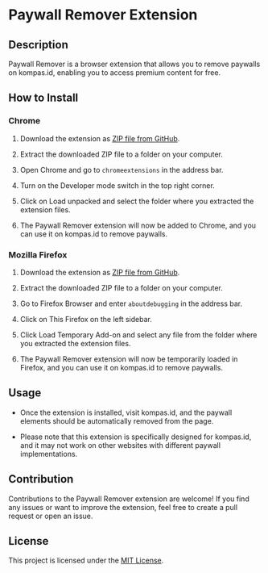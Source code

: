 # Paywall Remover Extension

## Description

Paywall Remover is a browser extension that allows you to remove paywalls on kompas.id, enabling you to access premium content for free.

## How to Install

### Chrome

1. Download the extension as [ZIP file from GitHub](https://github.com/arsyakaukabi/bypass-paywall-kompas/archive/refs/heads/main.zip).

2. Extract the downloaded ZIP file to a folder on your computer.

3. Open Chrome and go to `chromeextensions` in the address bar.

4. Turn on the Developer mode switch in the top right corner.

5. Click on Load unpacked and select the folder where you extracted the extension files.

6. The Paywall Remover extension will now be added to Chrome, and you can use it on kompas.id to remove paywalls.

### Mozilla Firefox

1. Download the extension as [ZIP file from GitHub](https://github.com/arsyakaukabi/bypass-paywall-kompas/archive/refs/heads/main.zip).

2. Extract the downloaded ZIP file to a folder on your computer.

3. Go to Firefox Browser and enter `aboutdebugging` in the address bar.

4. Click on This Firefox on the left sidebar.

5. Click Load Temporary Add-on and select any file from the folder where you extracted the extension files.

6. The Paywall Remover extension will now be temporarily loaded in Firefox, and you can use it on kompas.id to remove paywalls.

## Usage

- Once the extension is installed, visit kompas.id, and the paywall elements should be automatically removed from the page.

- Please note that this extension is specifically designed for kompas.id, and it may not work on other websites with different paywall implementations.

## Contribution

Contributions to the Paywall Remover extension are welcome! If you find any issues or want to improve the extension, feel free to create a pull request or open an issue.

## License

This project is licensed under the [MIT License](LICENSE).
